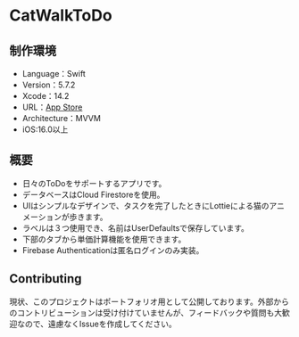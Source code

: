 # CatWalkToDo

## 制作環境
- Language：Swift
- Version：5.7.2
- Xcode：14.2
- URL：[App Store](https://github.com/kokoaola/CatWalkToDoApp) 
- Architecture：MVVM
- iOS:16.0以上

## 概要

- 日々のToDoをサポートするアプリです。
- データベースはCloud Firestoreを使用。
- UIはシンプルなデザインで、タスクを完了したときにLottieによる猫のアニメーションが歩きます。
- ラベルは３つ使用でき、名前はUserDefaultsで保存しています。
- 下部のタブから単価計算機能を使用できます。
- Firebase Authenticationは匿名ログインのみ実装。


## Contributing
現状、このプロジェクトはポートフォリオ用として公開しております。外部からのコントリビューションは受け付けていませんが、フィードバックや質問も大歓迎なので、遠慮なくIssueを作成してください。

